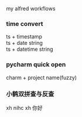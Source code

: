my alfred workflows 


### time convert

ts + timestamp  
ts + date string  
ts + datetime string  


### pycharm quick open
charm + project name(fuzzy)


### 小鹤双拼查与反查
xh nihc
xh 你好
